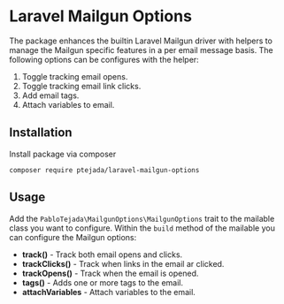 # Laravel Mailgun Options

The package enhances the builtin Laravel Mailgun driver with helpers to manage the Mailgun specific features in a
per email message basis. The following options can be configures with the helper:

1. Toggle tracking email opens.
2. Toggle tracking email link clicks.
3. Add email tags.
4. Attach variables to email.

## Installation

Install package via composer
```
composer require ptejada/laravel-mailgun-options
```

## Usage

Add the `PabloTejada\MailgunOptions\MailgunOptions` trait to the mailable class you want to configure. Within the 
`build` method of the mailable you can configure the Mailgun options:
- **track()** - Track both email opens and clicks. 
- **trackClicks()** - Track when links in the email ar clicked.
- **trackOpens()** - Track when the email is opened.
- **tags()** - Adds one or more tags to the email.
- **attachVariables** - Attach variables to the email.



